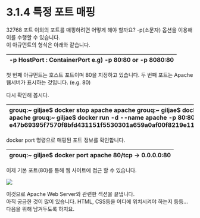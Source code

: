 # 3.1.4 특정 포트 매핑

32768 포트 이외의 포트를 매핑하려면 어떻게 해야 할까요? -p\(소문자\) 옵션을 이용해 이를 수행할 수 있습니다.  
이 아규먼트의 형식은 아래와 같습니다.

| -p HostPort : ContainerPort e.g\) -p 80:80 or -p 8080:80 |
| :--- |


첫 번째 아규먼트는 호스트 포트이며 80을 지정하고 있습니다. 두 번째 포트는 Apache 웹서버가 표시하는 것입니다. \(e.g. 80\)

다시 확인해 봅시다.

| grouq:~ giljae$ docker stop apache apache grouq:~ giljae$ docker rm apache apache grouq:~ giljae$ docker run -d --name apache -p 80:80 httpd e47b69395f7570f8bfd431151f5530301a659a0af00f8219e11b10e44e836130 |
| :--- |


docker port 명령으로 매핑된 포트 정보를 확인합니다.

| grouq:~ giljae$ docker port apache 80/tcp -&gt; 0.0.0.0:80 |
| :--- |


이제 기본 포트\(80\)를 통해 웹 사이트에 접근 할 수 있습니다.

![](https://lh3.googleusercontent.com/t0TrFI4qlVBpzCnJTvEsa1GCNx6YRdWIRFLEdIUH6WeEyVadJxUmEa_bcc6TTILQO0UNsjm8S5QJbyuF9HYaAbOpR9i_jDLyQlMEBS7nP5s_hMWYSxpyW-aRI7ojsrly6bDYdK0C)

이것으로 Apache Web Server와 관련한 섹션을 끝냅니다.  
아직 궁금한 것이 많이 있습니다. HTML, CSS등을 어디에 위치시켜야 하는지 등등… 다음을 위해 남겨두도록 하지요.  


